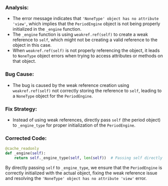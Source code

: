 ### Analysis:
- The error message indicates that `'NoneType' object has no attribute 'view'`, which implies that the `PeriodEngine` object is not being properly initialized in the `_engine` function.
- The `_engine` function is using `weakref.ref(self)` to create a weak reference to `self`, which might not be creating a valid reference to the object in this case.
- When `weakref.ref(self)` is not properly referencing the object, it leads to `NoneType` object errors when trying to access attributes or methods on that object.

### Bug Cause:
- The bug is caused by the weak reference creation using `weakref.ref(self)` not correctly storing the reference to `self`, leading to a `NoneType` object for the `PeriodEngine`.

### Fix Strategy:
- Instead of using weak references, directly pass `self` (the period object) to `_engine_type` for proper initialization of the `PeriodEngine`.

### Corrected Code:
```python
@cache_readonly
def _engine(self):
    return self._engine_type(self, len(self))  # Passing self directly to _engine_type
``` 

By directly passing `self` to `_engine_type`, we ensure that the `PeriodEngine` is correctly initialized with the actual object, fixing the weak reference issue and resolving the `'NoneType' object has no attribute 'view'` error.
